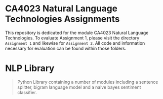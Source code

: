 # CA4023 Natural Language Technologies Assignments
This repository is dedicated for the module CA4023 Natural Language Technologies. To evaluate Assignment 1, please visit the directory `Assignment 1` and likewise for `Assignment 2`. All code and information necessary for evaluation can be found within those folders.

# NLP Library
> Python Library containing a number of modules including a sentence splitter, bigram language model and a naive bayes sentiment classifier.
